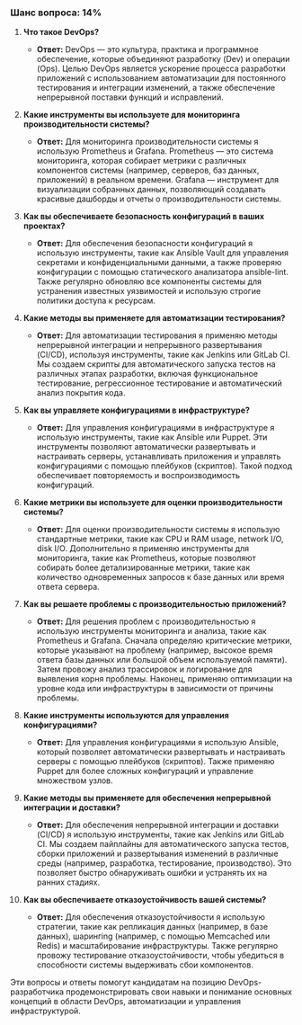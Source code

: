 ### Шанс вопроса: 14%

1. **Что такое DevOps?**
   - **Ответ:** DevOps — это культура, практика и программное обеспечение, которые объединяют разработку (Dev) и операции (Ops). Целью DevOps является ускорение процесса разработки приложений с использованием автоматизации для постоянного тестирования и интеграции изменений, а также обеспечение непрерывной поставки функций и исправлений.

2. **Какие инструменты вы используете для мониторинга производительности системы?**
   - **Ответ:** Для мониторинга производительности системы я использую Prometheus и Grafana. Prometheus — это система мониторинга, которая собирает метрики с различных компонентов системы (например, серверов, баз данных, приложений) в реальном времени. Grafana — инструмент для визуализации собранных данных, позволяющий создавать красивые дашборды и отчеты о производительности системы.

3. **Как вы обеспечиваете безопасность конфигураций в ваших проектах?**
   - **Ответ:** Для обеспечения безопасности конфигураций я использую инструменты, такие как Ansible Vault для управления секретами и конфиденциальными данными, а также проверяю конфигурации с помощью статического анализатора ansible-lint. Также регулярно обновляю все компоненты системы для устранения известных уязвимостей и использую строгие политики доступа к ресурсам.

4. **Какие методы вы применяете для автоматизации тестирования?**
   - **Ответ:** Для автоматизации тестирования я применяю методы непрерывной интеграции и непрерывного развертывания (CI/CD), используя инструменты, такие как Jenkins или GitLab CI. Мы создаем скрипты для автоматического запуска тестов на различных этапах разработки, включая функциональное тестирование, регрессионное тестирование и автоматический анализ покрытия кода.

5. **Как вы управляете конфигурациями в инфраструктуре?**
   - **Ответ:** Для управления конфигурациями в инфраструктуре я использую инструменты, такие как Ansible или Puppet. Эти инструменты позволяют автоматически развертывать и настраивать серверы, устанавливать приложения и управлять конфигурациями с помощью плейбуков (скриптов). Такой подход обеспечивает повторяемость и воспроизводимость конфигураций.

6. **Какие метрики вы используете для оценки производительности системы?**
   - **Ответ:** Для оценки производительности системы я использую стандартные метрики, такие как CPU и RAM usage, network I/O, disk I/O. Дополнительно я применяю инструменты для мониторинга, такие как Prometheus, которые позволяют собирать более детализированные метрики, такие как количество одновременных запросов к базе данных или время ответа сервера.

7. **Как вы решаете проблемы с производительностью приложений?**
   - **Ответ:** Для решения проблем с производительностью я использую инструменты мониторинга и анализа, такие как Prometheus и Grafana. Сначала определяю критические метрики, которые указывают на проблему (например, высокое время ответа базы данных или большой объем используемой памяти). Затем провожу анализ трассировок и логирование для выявления корня проблемы. Наконец, применяю оптимизации на уровне кода или инфраструктуры в зависимости от причины проблемы.

8. **Какие инструменты используются для управления конфигурациями?**
   - **Ответ:** Для управления конфигурациями я использую Ansible, который позволяет автоматически развертывать и настраивать серверы с помощью плейбуков (скриптов). Также применяю Puppet для более сложных конфигураций и управление множеством узлов.

9. **Какие методы вы применяете для обеспечения непрерывной интеграции и доставки?**
   - **Ответ:** Для обеспечения непрерывной интеграции и доставки (CI/CD) я использую инструменты, такие как Jenkins или GitLab CI. Мы создаем пайплайны для автоматического запуска тестов, сборки приложений и развертывания изменений в различные среды (например, разработка, тестирование, производство). Это позволяет быстро обнаруживать ошибки и устранять их на ранних стадиях.

10. **Как вы обеспечиваете отказоустойчивость вашей системы?**
    - **Ответ:** Для обеспечения отказоустойчивости я использую стратегии, такие как репликация данных (например, в базе данных), шарингing (например, с помощью Memcached или Redis) и масштабирование инфраструктуры. Также регулярно провожу тестирование отказоустойчивости, чтобы убедиться в способности системы выдерживать сбои компонентов.

Эти вопросы и ответы помогут кандидатам на позицию DevOps-разработчика продемонстрировать свои навыки и понимание основных концепций в области DevOps, автоматизации и управления инфраструктурой.